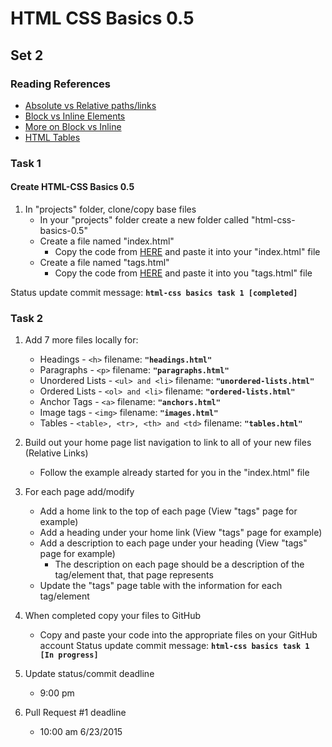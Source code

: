 # HTML CSS Basics 0.5

## Set 2

### Reading References
- <a href="http://www.coffeecup.com/help/articles/absolute-vs-relative-pathslinks/" target="_blank">Absolute vs Relative paths/links</a>
- <a href="http://www.impressivewebs.com/difference-block-inline-css/" target="_blank">Block vs Inline Elements</a>
- <a href="http://www.w3schools.com/html/html_blocks.asp">More on Block vs Inline</a>
- <a href="http://www.w3schools.com/html/html_tables.asp">HTML Tables</a>

### Task 1
#### Create HTML-CSS Basics 0.5
1. In "projects" folder, clone/copy base files
	- In your "projects" folder create a new folder called "html-css-basics-0.5"
	- Create a file named "index.html"
		- Copy the code from <a href="https://github.com/Learning-Fuze/Prep-Work/blob/scbowler/week1/html-css-basics-0.5/index.html" target="_blank">HERE</a> and paste it into your "index.html" file
	- Create a file named "tags.html"
		- Copy the code from <a href="https://github.com/Learning-Fuze/Prep-Work/blob/scbowler/week1/html-css-basics-0.5/tags.html" target="_blank">HERE</a> and paste it into you "tags.html" file

Status update commit message: __`html-css basics task 1 [completed]`__

### Task 2

1. Add 7 more files locally for:
	- Headings - `<h>` filename: __`"headings.html"`__
	- Paragraphs - `<p>` filename: __`"paragraphs.html"`__
	- Unordered Lists - `<ul> and <li>` filename: __`"unordered-lists.html"`__
	- Ordered Lists - `<ol> and <li>` filename: __`"ordered-lists.html"`__
	- Anchor Tags - `<a>` filename: __`"anchors.html"`__
	- Image tags - `<img>` filename: __`"images.html"`__
	- Tables - `<table>, <tr>, <th> and <td>` filename: __`"tables.html"`__
2. Build out your home page list navigation to link to all of your new files (Relative Links)
	- Follow the example already started for you in the "index.html" file
3. For each page add/modify
	- Add a home link to the top of each page (View "tags" page for example)
	- Add a heading under your home link (View "tags" page for example)
	- Add a description to each page under your heading (View "tags" page for example)
		- The description on each page should be a description of the tag/element that, that page represents
	- Update the "tags" page table with the information for each tag/element
4. When completed copy your files to GitHub
	- Copy and paste your code into the appropriate files on your GitHub account
Status update commit message: __`html-css basics task 1 [In progress]`__

1. Update status/commit deadline
	- 9:00 pm
2. Pull Request #1 deadline
	- 10:00 am 6/23/2015
